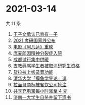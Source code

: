 # 2021-03-14

共 11 条

<!-- BEGIN ZHIHUSEARCH -->
<!-- 最后更新时间 Sun Mar 14 2021 09:50:19 GMT+0800 (China Standard Time) -->
1. [王子文承认已育有一子](https://www.zhihu.com/search?q=王子文)
1. [2021 考研国家线公布](https://www.zhihu.com/search?q=考研国家线)
1. [电影《阿凡达》重映](https://www.zhihu.com/search?q=阿凡达)
1. [庞麦郎因精神分裂症入院](https://www.zhihu.com/search?q=庞麦郎)
1. [成都试行集中供暖](https://www.zhihu.com/search?q=成都供暖)
1. [支教辱骂学生者被取消研究生资格](https://www.zhihu.com/search?q=大连理工大学支教)
1. [货拉拉上线录音功能](https://www.zhihu.com/search?q=货拉拉)
1. [清华大学「摸鱼学导论」课](https://www.zhihu.com/search?q=摸鱼课)
1. [拉面哥商标被餐饮公司抢注](https://www.zhihu.com/search?q=拉面哥)
1. [共享充电宝每小时涨至 4 元](https://www.zhihu.com/search?q=共享充电宝)
1. [济南一大学生自杀并留下遗书](https://www.zhihu.com/search?q=济南大学学生自杀)
<!-- END ZHIHUSEARCH -->
